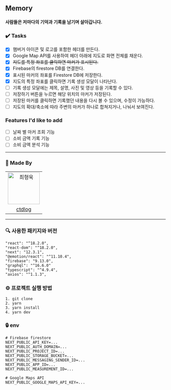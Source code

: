 ## Memory 

#### 사람들은 저마다의 기억과 기록을 남기며 살아갑니다.

### ✔️ Tasks
- [x] 햄버거 아이콘 및 로고를 포함한 헤더를 만든다.
- [x] Google Map API를 사용하여 헤더 아래에 지도로 화면 전체를 채운다.
- [x] ~~지도를 특정 좌표를 클릭하면 마커가 표시된다.~~
- [x] Firebase의 firestore DB를 연결한다.
- [x] 표시된 마커의 좌표를 Firestore DB에 저장한다.
- [x] 지도의 특정 좌표를 클릭하면 기록 생성 모달이 나타난다.
- [ ] 기록 생성 모달에는 제목, 설명, 사진 및 영상 등을 기록할 수 있다.
- [ ] 저장하기 버튼을 누르면 해당 위치의 마커가 저장된다.
- [ ] 저장된 마커를 클릭하면 기록했던 내용을 다시 볼 수 있으며, 수정이 가능하다.
- [ ] 지도의 확대/축소에 따라 주변의 마커가 하나로 합쳐지거나, 나눠서 보여진다.

### Features I'd like to add
- [ ] 날짜 별 마커 조회 기능
- [ ] 소비 금액 기록 기능
- [ ] 소비 금액 분석 기능

---

### 👥 Made By

<table>
  <tr>
    <td align="center">
      <img src="https://avatars.githubusercontent.com/u/73215539?v=4" width="100px;" alt="최형욱"/>
  </tr>
  <tr>    
    <td align="center">
      <a href="https://github.com/ctdlog">
        <div>ctdlog</div>
      </a>
    </td>
  </tr>
</table>

---

### 🔍 사용한 패키지와 버전
```
"react": "^18.2.0",
"react-dom": "^18.2.0",
"next": "12.3.1",
"@emotion/react": "^11.10.4",
"firebase": "9.13.0",
"graphql": "^16.6.0"
"typescript": "^4.9.4",
"axios": "^1.1.3",
```

### ⚙️ 프로젝트 실행 방법
```
1. git clone
2. yarn
3. yarn install
4. yarn dev
```

### 🔒 env
```
# Firebase firestore
NEXT_PUBLIC_API_KEY=...
NEXT_PUBLIC_AUTH_DOMAIN=...
NEXT_PUBLIC_PROJECT_ID=...
NEXT_PUBLIC_STORAGE_BUCKET=...
NEXT_PUBLIC_MESSAGING_SENDER_ID=...
NEXT_PUBLIC_APP_ID=...
NEXT_PUBLIC_MEASUREMENT_ID=...

# Google Maps API
NEXT_PUBLIC_GOOGLE_MAPS_API_KEY=...
```
